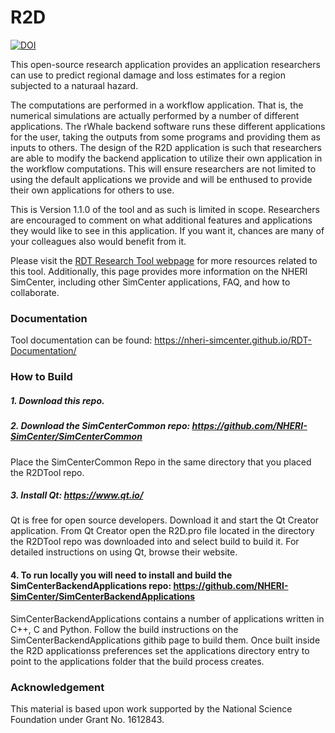 # R2D

[![DOI](https://zenodo.org/badge/DOI/10.5281/zenodo.3475642.svg)](https://doi.org/10.5281/zenodo.3475642)

This open-source research application provides an application
researchers can use to predict regional damage and loss estimates
for a region subjected to a naturaal hazard.

The computations are performed in a workflow application. That is, the
numerical simulations are actually performed by a number of different
applications. The rWhale backend software runs these different
applications for the user, taking the outputs from some programs and
providing them as inputs to others. The design of the R2D
application is such that researchers are able to modify the backend
application to utilize their own application in the workflow
computations. This will ensure researchers are not limited to using
the default applications we provide and will be enthused to provide
their own applications for others to use.

This is Version 1.1.0 of the tool and as such is limited in
scope. Researchers are encouraged to comment on what additional
features and applications they would like to see in this
application. If you want it, chances are many of your colleagues also
would benefit from it.

Please visit the [RDT Research Tool webpage](https://simcenter.designsafe-ci.org/research-tools/r2dTool/)
for more resources related to this tool. Additionally, this page
provides more information on the NHERI SimCenter, including other SimCenter
applications, FAQ, and how to collaborate.

### Documentation

Tool documentation can be found: https://nheri-simcenter.github.io/RDT-Documentation/


### How to Build

##### 1. Download this repo.

##### 2. Download the SimCenterCommon repo: https://github.com/NHERI-SimCenter/SimCenterCommon

Place the SimCenterCommon Repo in the same directory that you placed the R2DTool repo.

##### 3. Install Qt: https://www.qt.io/

Qt is free for open source developers. Download it and start the Qt Creator application. From Qt Creator open the R2D.pro file located in the directory the R2DTool repo was downloaded into and select build to build it. For detailed instructions on using Qt, browse their website.

#### 4. To run locally you will need to install and build the SimCenterBackendApplications repo: https://github.com/NHERI-SimCenter/SimCenterBackendApplications

SimCenterBackendApplications contains a number of applications written in C++, C and Python. Follow the build instructions on the SimCenterBackendApplications githib page to build them. Once built inside the R2D applicationss preferences set the applications directory entry to point to the applications folder that the build process creates.

### Acknowledgement

This material is based upon work supported by the National Science Foundation under Grant No. 1612843.
